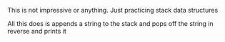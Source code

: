 This is not impressive or anything. Just practicing stack data structures

All this does is appends a string to the stack and pops off the string in reverse and prints it
